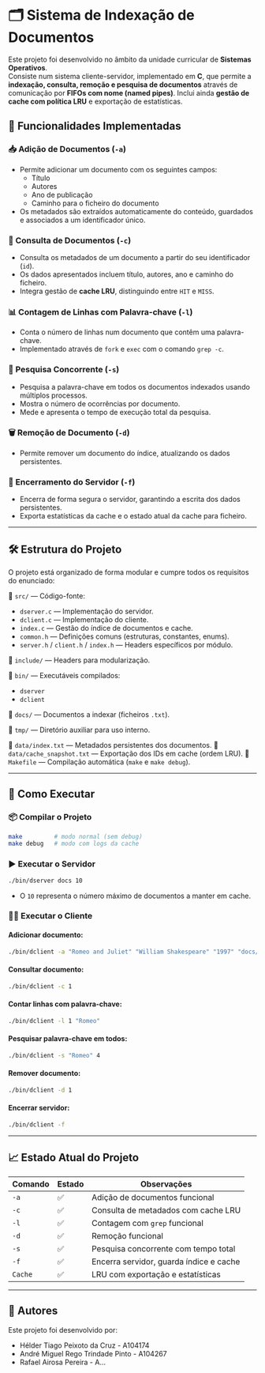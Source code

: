 # 🗂️ Sistema de Indexação de Documentos

Este projeto foi desenvolvido no âmbito da unidade curricular de **Sistemas Operativos**.  
Consiste num sistema cliente-servidor, implementado em **C**, que permite a **indexação, consulta, remoção e pesquisa de documentos** através de comunicação por **FIFOs com nome (named pipes)**. Inclui ainda **gestão de cache com política LRU** e exportação de estatísticas.

## 📌 Funcionalidades Implementadas

### 📥 Adição de Documentos (`-a`)
- Permite adicionar um documento com os seguintes campos:
  - Título
  - Autores
  - Ano de publicação
  - Caminho para o ficheiro do documento
- Os metadados são extraídos automaticamente do conteúdo, guardados e associados a um identificador único.

### 🔎 Consulta de Documentos (`-c`)
- Consulta os metadados de um documento a partir do seu identificador (`id`).
- Os dados apresentados incluem título, autores, ano e caminho do ficheiro.
- Integra gestão de **cache LRU**, distinguindo entre `HIT` e `MISS`.

### 📊 Contagem de Linhas com Palavra-chave (`-l`)
- Conta o número de linhas num documento que contêm uma palavra-chave.
- Implementado através de `fork` e `exec` com o comando `grep -c`.

### 🧠 Pesquisa Concorrente (`-s`)
- Pesquisa a palavra-chave em todos os documentos indexados usando múltiplos processos.
- Mostra o número de ocorrências por documento.
- Mede e apresenta o tempo de execução total da pesquisa.

### 🗑️ Remoção de Documento (`-d`)
- Permite remover um documento do índice, atualizando os dados persistentes.

### 🧼 Encerramento do Servidor (`-f`)
- Encerra de forma segura o servidor, garantindo a escrita dos dados persistentes.
- Exporta estatísticas da cache e o estado atual da cache para ficheiro.

---

## 🛠️ Estrutura do Projeto

O projeto está organizado de forma modular e cumpre todos os requisitos do enunciado:

📁 `src/` — Código-fonte:
- `dserver.c` — Implementação do servidor.
- `dclient.c` — Implementação do cliente.
- `index.c` — Gestão do índice de documentos e cache.
- `common.h` — Definições comuns (estruturas, constantes, enums).
- `server.h` / `client.h` / `index.h` — Headers específicos por módulo.

📁 `include/` — Headers para modularização.

📁 `bin/` — Executáveis compilados:
- `dserver`
- `dclient`

📁 `docs/` — Documentos a indexar (ficheiros `.txt`).

📁 `tmp/` — Diretório auxiliar para uso interno.

📄 `data/index.txt` — Metadados persistentes dos documentos.
📄 `data/cache_snapshot.txt` — Exportação dos IDs em cache (ordem LRU).
📄 `Makefile` — Compilação automática (`make` e `make debug`).

---

## 🚀 Como Executar

### 📦 Compilar o Projeto
```bash
make         # modo normal (sem debug)
make debug   # modo com logs da cache
```

### ▶️ Executar o Servidor
```bash
./bin/dserver docs 10
```
- O `10` representa o número máximo de documentos a manter em cache.

### 🧑‍💻 Executar o Cliente

#### Adicionar documento:
```bash
./bin/dclient -a "Romeo and Juliet" "William Shakespeare" "1997" "docs/1112.txt"
```

#### Consultar documento:
```bash
./bin/dclient -c 1
```

#### Contar linhas com palavra-chave:
```bash
./bin/dclient -l 1 "Romeo"
```

#### Pesquisar palavra-chave em todos:
```bash
./bin/dclient -s "Romeo" 4
```

#### Remover documento:
```bash
./bin/dclient -d 1
```

#### Encerrar servidor:
```bash
./bin/dclient -f
```

---

## 📈 Estado Atual do Projeto

| Comando | Estado | Observações |
|---------|--------|-------------|
| `-a`    | ✅     | Adição de documentos funcional |
| `-c`    | ✅     | Consulta de metadados com cache LRU |
| `-l`    | ✅     | Contagem com `grep` funcional |
| `-d`    | ✅     | Remoção funcional |
| `-s`    | ✅     | Pesquisa concorrente com tempo total |
| `-f`    | ✅     | Encerra servidor, guarda índice e cache |
| `Cache` | ✅     | LRU com exportação e estatísticas |

---

## 📜 Autores

Este projeto foi desenvolvido por:

- Hélder Tiago Peixoto da Cruz - A104174  
- André Miguel Rego Trindade Pinto - A104267  
- Rafael Airosa Pereira - A...
